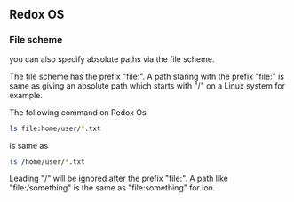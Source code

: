 ## Redox OS

### File scheme

you can also specify absolute paths via the file scheme. 

The file scheme has the prefix "file:".
A path staring with the prefix "file:" is same as giving an absolute path 
which starts with "/" on a Linux system for example.

The following command on Redox Os

```sh
ls file:home/user/*.txt
```
is same as 
```sh
ls /home/user/*.txt
```

Leading "/" will be ignored after the prefix "file:". 
A path like "file:/something" is the same as "file:something" for ion.

